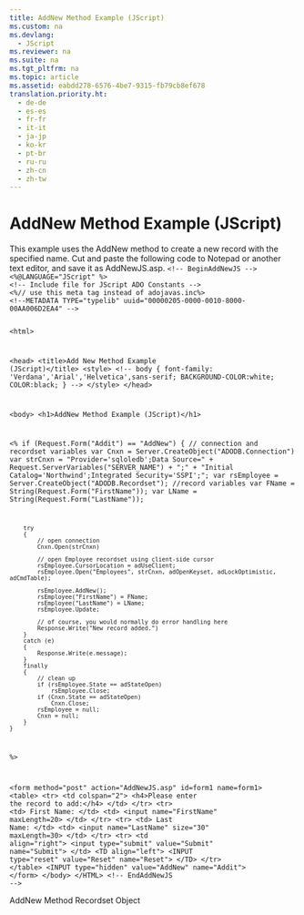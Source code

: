 ```yaml
---
title: AddNew Method Example (JScript)
ms.custom: na
ms.devlang: 
  - JScript
ms.reviewer: na
ms.suite: na
ms.tgt_pltfrm: na
ms.topic: article
ms.assetid: eabdd278-6576-4be7-9315-fb79cb8ef678
translation.priority.ht: 
  - de-de
  - es-es
  - fr-fr
  - it-it
  - ja-jp
  - ko-kr
  - pt-br
  - ru-ru
  - zh-cn
  - zh-tw
---
```

# AddNew Method Example (JScript)
<?xml version="1.0" encoding="utf-8"?>
<developerReferenceWithoutSyntaxDocument xmlns="http://ddue.schemas.microsoft.com/authoring/2003/5" xmlns:xlink="http://www.w3.org/1999/xlink" xmlns:xsi="http://www.w3.org/2001/XMLSchema-instance" xsi:schemaLocation="http://ddue.schemas.microsoft.com/authoring/2003/5 http://dduestorage.blob.core.windows.net/ddueschema/developer.xsd">
  <introduction>
    <para>This example uses the <legacyLink xlink:href="a9f54be9-5763-45d0-a6eb-09981b03bc08">AddNew</legacyLink> method to create a new record with the specified name. Cut and paste the following code to Notepad or another text editor, and save it as <legacyBold>AddNewJS.asp</legacyBold>.</para>
    <code>&lt;!-- BeginAddNewJS --&gt;
&lt;%@LANGUAGE="JScript" %&gt;
&lt;!-- Include file for JScript ADO Constants --&gt;
&lt;%// use this meta tag instead of adojavas.inc%&gt;
&lt;!--METADATA TYPE="typelib" uuid="00000205-0000-0010-8000-00AA006D2EA4" --&gt;

&lt;html&gt;

&lt;head&gt;
    &lt;title&gt;Add New Method Example (JScript)&lt;/title&gt;
&lt;style&gt;
&lt;!--
body {
   font-family: 'Verdana','Arial','Helvetica',sans-serif;
   BACKGROUND-COLOR:white;
   COLOR:black;
    }
--&gt;
&lt;/style&gt;
&lt;/head&gt;

&lt;body&gt;
&lt;h1&gt;AddNew Method Example (JScript)&lt;/h1&gt;

&lt;%
    if (Request.Form("Addit") == "AddNew")
    {
        // connection and recordset variables
        var Cnxn = Server.CreateObject("ADODB.Connection")
        var strCnxn = "Provider='sqloledb';Data Source=" + Request.ServerVariables("SERVER_NAME") + ";" +
            "Initial Catalog='Northwind';Integrated Security='SSPI';";
        var rsEmployee = Server.CreateObject("ADODB.Recordset");
        //record variables
        var FName = String(Request.Form("FirstName"));
        var LName = String(Request.Form("LastName"));
    
        try
        {
            // open connection
            Cnxn.Open(strCnxn)
        
            // open Employee recordset using client-side cursor
            rsEmployee.CursorLocation = adUseClient;
            rsEmployee.Open("Employees", strCnxn, adOpenKeyset, adLockOptimistic, adCmdTable);
    
            rsEmployee.AddNew();
            rsEmployee("FirstName") = FName;
            rsEmployee("LastName") = LName;
            rsEmployee.Update;

            // of course, you would normally do error handling here
            Response.Write("New record added.")
        }
        catch (e)
        {
            Response.Write(e.message);
        }
        finally
        {
            // clean up
            if (rsEmployee.State == adStateOpen)
                rsEmployee.Close;
            if (Cnxn.State == adStateOpen)
                Cnxn.Close;
            rsEmployee = null;
            Cnxn = null;
        }
    }
%&gt;

&lt;form method="post" action="AddNewJS.asp" id=form1 name=form1&gt;
&lt;table&gt;
&lt;tr&gt;
    &lt;td colspan="2"&gt;
    &lt;h4&gt;Please enter the record to add:&lt;/h4&gt;
    &lt;/td&gt;
&lt;/tr&gt;
&lt;tr&gt;
    &lt;td&gt;
        First Name:
    &lt;/td&gt;
    &lt;td&gt;
        &lt;input name="FirstName" maxLength=20&gt;
    &lt;/td&gt;
&lt;/tr&gt;
&lt;tr&gt;
    &lt;td&gt;
        Last Name:
    &lt;/td&gt;
    &lt;td&gt;
        &lt;input name="LastName" size="30" maxLength=30&gt;
    &lt;/td&gt;
&lt;/tr&gt;
&lt;tr&gt;
    &lt;td align="right"&gt;
        &lt;input type="submit" value="Submit" name="Submit"&gt;
    &lt;/td&gt;
    &lt;TD align="left"&gt;
        &lt;INPUT type="reset" value="Reset" name="Reset"&gt;
    &lt;/TD&gt;
&lt;/tr&gt;
&lt;/table&gt;
&lt;INPUT type="hidden" value="AddNew" name="Addit"&gt;
&lt;/form&gt;
&lt;/body&gt;
&lt;/HTML&gt;
&lt;!-- EndAddNewJS --&gt;</code>
  </introduction>
  <relatedTopics>
<link xlink:href="a9f54be9-5763-45d0-a6eb-09981b03bc08">AddNew Method</link>
<link xlink:href="ede1415f-c3df-4cc5-a05b-2576b2b84b60">Recordset Object</link>
</relatedTopics>
</developerReferenceWithoutSyntaxDocument>